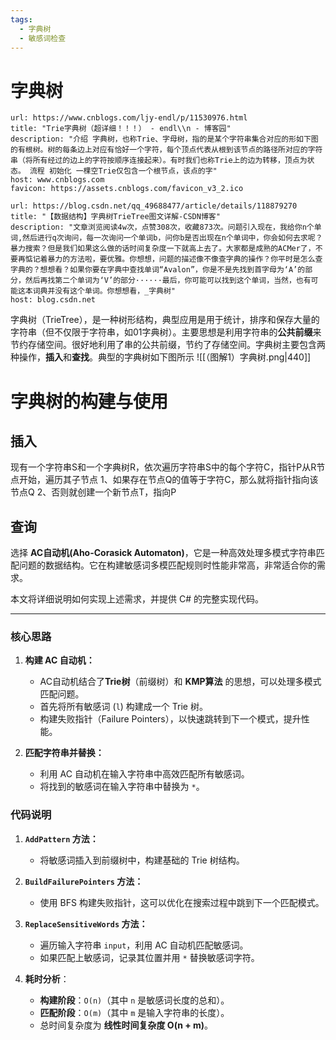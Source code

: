 ```yaml
---
tags:
  - 字典树
  - 敏感词检查
---
```

# 字典树
```cardlink
url: https://www.cnblogs.com/ljy-endl/p/11530976.html
title: "Trie字典树（超详细！！！） - endl\\n - 博客园"
description: "介绍 字典树，也称Trie、字母树，指的是某个字符串集合对应的形如下图的有根树。树的每条边上对应有恰好一个字符，每个顶点代表从根到该节点的路径所对应的字符串（将所有经过的边上的字符按顺序连接起来）。有时我们也称Trie上的边为转移，顶点为状态。 流程 初始化 一棵空Trie仅包含一个根节点，该点的字"
host: www.cnblogs.com
favicon: https://assets.cnblogs.com/favicon_v3_2.ico
```

```cardlink
url: https://blog.csdn.net/qq_49688477/article/details/118879270
title: "【数据结构】字典树TrieTree图文详解-CSDN博客"
description: "文章浏览阅读4w次，点赞308次，收藏873次。问题引入现在，我给你n个单词,然后进行q次询问，每一次询问一个单词b，问你b是否出现在n个单词中，你会如何去求呢？暴力搜索？但是我们如果这么做的话时间复杂度一下就高上去了。大家都是成熟的ACMer了，不要再惦记着暴力的方法啦，要优雅。你想想，问题的描述像不像查字典的操作？你平时是怎么查字典的？想想看？如果你要在字典中查找单词“Avalon”，你是不是先找到首字母为‘A’的部分，然后再找第二个单词为‘V’的部分······最后，你可能可以找到这个单词，当然，也有可能这本词典并没有这个单词。你想想看，_字典树"
host: blog.csdn.net
```

字典树（TrieTree），是一种树形结构，典型应用是用于统计，排序和保存大量的字符串（但不仅限于字符串，如01字典树）。主要思想是利用字符串的**公共前缀**来节约存储空间。很好地利用了串的公共前缀，节约了存储空间。字典树主要包含两种操作，**插入**和**查找**。典型的字典树如下图所示
![[（图解1）字典树.png|440]]


# 字典树的构建与使用
## 插入
现有一个字符串S和一个字典树R，依次遍历字符串S中的每个字符C，指针P从R节点开始，遍历其子节点
1、如果存在节点Q的值等于字符C，那么就将指针指向该节点Q
2、否则就创建一个新节点T，指向P


## 查询
选择 **AC自动机(Aho-Corasick Automaton)**，它是一种高效处理多模式字符串匹配问题的数据结构。它在构建敏感词多模匹配规则时性能非常高，非常适合你的需求。

本文将详细说明如何实现上述需求，并提供 C# 的完整实现代码。

---

### 核心思路

1. **构建 AC 自动机：**
    
    - AC自动机结合了**Trie树**（前缀树）和 **KMP算法** 的思想，可以处理多模式匹配问题。
    - 首先将所有敏感词 (`l`) 构建成一个 Trie 树。
    - 构建失败指针（Failure Pointers），以快速跳转到下一个模式，提升性能。
2. **匹配字符串并替换：**
    
    - 利用 AC 自动机在输入字符串中高效匹配所有敏感词。
    - 将找到的敏感词在输入字符串中替换为 `*`。
  ### 代码说明

1. **`AddPattern` 方法：**
    
    - 将敏感词插入到前缀树中，构建基础的 Trie 树结构。
2. **`BuildFailurePointers` 方法：**
    
    - 使用 BFS 构建失败指针，这可以优化在搜索过程中跳到下一个匹配模式。
3. **`ReplaceSensitiveWords` 方法：**
    
    - 遍历输入字符串 `input`，利用 AC 自动机匹配敏感词。
    - 如果匹配上敏感词，记录其位置并用 `*` 替换敏感词字符。
4. **耗时分析**：
    
    - **构建阶段**：`O(n)`（其中 `n` 是敏感词长度的总和）。
    - **匹配阶段**：`O(m)`（其中 `m` 是输入字符串的长度）。
    - 总时间复杂度为 **线性时间复杂度 O(n + m)**。